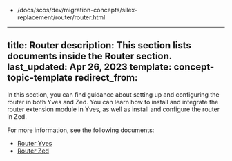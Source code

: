   - /docs/scos/dev/migration-concepts/silex-replacement/router/router.html
---
title: Router
description: This section lists documents inside the Router section.
last_updated: Apr 26, 2023
template: concept-topic-template
redirect_from:
---

In this section, you can find guidance about setting up and configuring the router in both Yves and Zed. You can learn how to install and integrate the router extension module in Yves, as well as install and configure the router in Zed.

For more information, see the following documents:
* [Router Yves](/docs/scos/dev/migration-concepts/silex-replacement/router/router-yves.html)
* [Router Zed](/docs/scos/dev/migration-concepts/silex-replacement/router/router-zed.html)

